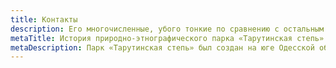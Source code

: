 ```yaml
---
title: Контакты
description: Его многочисленные, убого тонкие по сравнению с остальным телом 
metaTitle: История природно-этнографического парка «Тарутинская степь» 
metaDescription: Парк «Тарутинская степь» был создан на юге Одесской области общественными организациями с целью популяризации идеи охраны природы и возвращения диких животных на территории, где они когда-то обитали.
---
```

